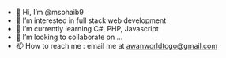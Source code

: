 - 👋 Hi, I’m @msohaib9
- 👀 I’m interested in full stack web development
- 🌱 I’m currently learning C#, PHP, Javascript
- 💞️ I’m looking to collaborate on ...
- 📫 How to reach me : email me at awanworldtogo@gmail.com

<!---
msohaib9/msohaib9 is a ✨ special ✨ repository because its `README.md` (this file) appears on your GitHub profile.
You can click the Preview link to take a look at your changes.
--->

